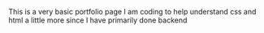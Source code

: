 This is a very basic portfolio page I am coding to help understand css and html a little more since I have primarily done backend
